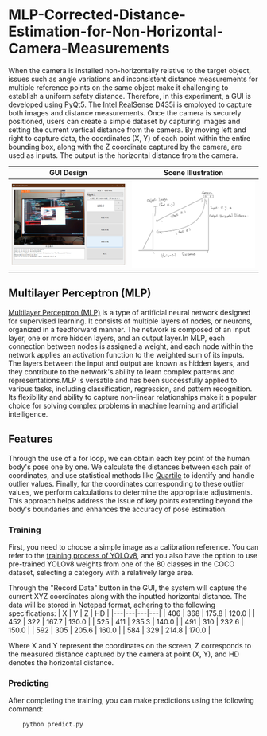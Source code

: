 # MLP-Corrected-Distance-Estimation-for-Non-Horizontal-Camera-Measurements
When the camera is installed non-horizontally relative to the target object, issues such as angle variations and inconsistent distance measurements for multiple reference points on the same object make it challenging to establish a uniform safety distance. Therefore, in this experiment, a GUI is developed using [PyQt5](https://pypi.org/project/PyQt5/). The [Intel RealSense D435i](https://www.intelrealsense.com/depth-camera-d435i/) is employed to capture both images and distance measurements. Once the camera is securely positioned, users can create a simple dataset by capturing images and setting the current vertical distance from the camera. By moving left and right to capture data, the coordinates (X, Y) of each point within the entire bounding box, along with the Z coordinate captured by the camera, are used as inputs. The output is the horizontal distance from the camera.

| GUI Design| Scene Illustration | 
|---|---|
| ![image](https://github.com/KennyChen880127/MLP-Corrected-Distance-Estimation-for-Non-Horizontal-Camera-Measurements/blob/main/example_1.png) | ![image](https://github.com/KennyChen880127/MLP-Corrected-Distance-Estimation-for-Non-Horizontal-Camera-Measurements/blob/main/example_2.png) |

## Multilayer Perceptron (MLP)

[Multilayer Perceptron (MLP)](https://en.wikipedia.org/wiki/Multilayer_perceptron) is a type of artificial neural network designed for supervised learning. It consists of multiple layers of nodes, or neurons, organized in a feedforward manner. The network is composed of an input layer, one or more hidden layers, and an output layer.In MLP, each connection between nodes is assigned a weight, and each node within the network applies an activation function to the weighted sum of its inputs. The layers between the input and output are known as hidden layers, and they contribute to the network's ability to learn complex patterns and representations.MLP is versatile and has been successfully applied to various tasks, including classification, regression, and pattern recognition. Its flexibility and ability to capture non-linear relationships make it a popular choice for solving complex problems in machine learning and artificial intelligence.

## Features
Through the use of a for loop, we can obtain each key point of the human body's pose one by one. We calculate the distances between each pair of coordinates, and use statistical methods like [Quartile](https://en.wikipedia.org/wiki/Quartile) to identify and handle outlier values. Finally, for the coordinates corresponding to these outlier values, we perform calculations to determine the appropriate adjustments. This approach helps address the issue of key points extending beyond the body's boundaries and enhances the accuracy of pose estimation.
  
### Training
First, you need to choose a simple image as a calibration reference. You can refer to the [training process of YOLOv8](https://docs.ultralytics.com/modes/train/), and you also have the option to use pre-trained YOLOv8 weights from one of the 80 classes in the COCO dataset, selecting a category with a relatively large area.

Through the "Record Data" button in the GUI, the system will capture the current XYZ coordinates along with the inputted horizontal distance. The data will be stored in Notepad format, adhering to the following specifications:
| X | Y | Z | HD |
|---|---|---|---|
| 406 | 368 | 175.8 | 120.0 |
| 452 | 322 | 167.7 | 130.0 |
| 525 | 411 | 235.3 | 140.0 |
| 491 | 310 | 232.6 | 150.0 |
| 592 | 305 | 205.6 | 160.0 |
| 584 | 329 | 214.8 | 170.0 |

Where X and Y represent the coordinates on the screen, Z corresponds to the measured distance captured by the camera at point (X, Y), and HD denotes the horizontal distance.

### Predicting
After completing the training, you can make predictions using the following command:

        python predict.py
